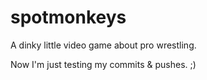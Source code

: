 # spotmonkeys
A dinky little video game about pro wrestling.

Now I'm just testing my commits & pushes. ;)
